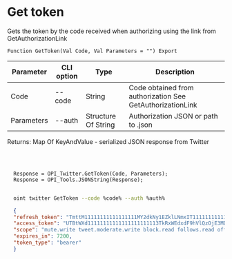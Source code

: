 ﻿---
sidebar_position: 2
---

# Get token
 Gets the token by the code received when authorizing using the link from GetAuthorizationLink



`Function GetToken(Val Code, Val Parameters = "") Export`

  | Parameter | CLI option | Type | Description |
  |-|-|-|-|
  | Code | --code | String | Code obtained from authorization See GetAuthorizationLink |
  | Parameters | --auth | Structure Of String | Authorization JSON or path to .json |

  
  Returns:  Map Of KeyAndValue - serialized JSON response from Twitter

<br/>




```bsl title="Code example"
  
  Response = OPI_Twitter.GetToken(Code, Parameters);
  Response = OPI_Tools.JSONString(Response);
```



```sh title="CLI command example"
    
  oint twitter GetToken --code %code% --auth %auth%

```

```json title="Result"
  {
  "refresh_token": "TmttM11111111111111111MY2dkNy1EZklLNmxIT1111111111111111xNTg2ODI6MTowOnJ0OjE",
  "access_token": "UTBtWXd11111111111111111111113TkRxWEdxdF9hVlQzOjE3MDUwNTMxNTg2ODE6MTowOmF0OjE",
  "scope": "mute.write tweet.moderate.write block.read follows.read offline.access list.write bookmark.read list.read tweet.write space.read block.write like.write like.read users.read tweet.read bookmark.write mute.read follows.write",
  "expires_in": 7200,
  "token_type": "bearer"
  }

```
